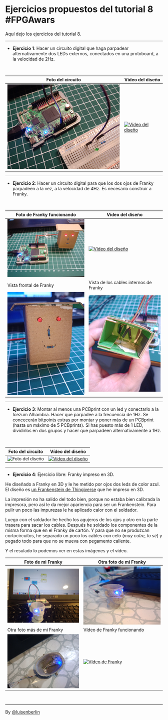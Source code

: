 # Ejercicios propuestos del tutorial 8 #FPGAwars

Aquí dejo los ejercicios del tutorial 8.

---

* **Ejercicio 1**: Hacer un circuito digital que haga parpadear alternativamente dos LEDs externos, conectados en una protoboard, a la velocidad de 2Hz.
<br/>

| Foto del circuito | Vídeo del diseño |
|--|--|
|<img src="./Ejercicio-8-1.jpg" alt="Circuito" width="400"/> | [![Vídeo del diseño](https://img.youtube.com/vi/DuqpXJgmOEs/0.jpg)](https://www.youtube.com/watch?v=embed/DuqpXJgmOEs) |

---

* **Ejercicio 2**: Hacer un circuito digital para que los dos ojos de Franky parpadeen a la vez, a la velocidad de 4Hz. Es necesario construir a Franky.
<br/>

| Foto de Franky funcionando | Vídeo del diseño |
|--|--|
|<img src="./Ejercicio-8-2.jpg" alt="Franky" width="400"/> | [![Vídeo del diseño](https://img.youtube.com/vi/JoNqtq3keYs/0.jpg)](https://www.youtube.com/watch?v=embed/JoNqtq3keYs) |
| Vista frontal de Franky | Vista de los cables internos de Franky |
| <img src="./Ejercicio-8-2_franky.jpg" alt="Franky" width="400"/> | <img src="./Ejercicio-8-2_franky2.jpg" alt="Franky" width="400"/> |

---

* **Ejercicio 3**: Montar al menos una PCBprint con un led y conectarlo a la Icezum Alhambra. Hacer que parpadee a la frecuencia de 1Hz. Se concecerán bitpoints extras por montar y poner más de un PCBprint (hasta un máximo de 5 PCBprints). Si has puesto más de 1 LED, dividirlos en dos grupos y hacer que parpadeen alternativamente a 1Hz.
<br/>

| Foto del circuito | Vídeo del diseño |
|--|--|
|<img src="./Ejercicio-8-3.jpg" alt="Foto del diseño" width="400"/> | [![Vídeo del diseño](https://img.youtube.com/vi/LifcqgbUnb0/0.jpg)](https://www.youtube.com/watch?v=embed/LifcqgbUnb0) |

---

* **Ejercicio 4**: Ejercicio libre: Franky impreso en 3D.

He diseñado a Franky en 3D y le he metido por ojos dos leds de color azul. El diseño es [un Frankenstein de Thingiverse](https://www.thingiverse.com/thing:1631820) que he impreso en 3D.

La impresión no ha salido del todo bien, porque no estaba bien calibrada la impresora, pero así le da mejor apariencia para ser un Frankenstein. Para pulir un poco las impurezas le he aplicado calor con el soldador.

Luego con el soldador he hecho los agujeros de los ojos y otro en la parte trasera para sacar los cables. Después he soldado los componentes de la misma forma que en el Franky de cartón. Y para que no se produzcan cortocircuitos, he separado un poco los cables con celo (*muy cutre, lo sé*) y pegado todo para que no se mueva con pegamento caliente.

Y el resulado lo podemos ver en estas imágenes y el vídeo.
<br/>

| Foto de mi Franky | Otra foto de mi Franky |
|--|--|
|<img src="./Ejercicio-8-4_franky3d1.jpg" alt="Foto" width="400"/> |<img src="./Ejercicio-8-4_franky3d2.jpg" alt="Foto" width="400"/> |
| Otra foto más de mi Franky | Vídeo de Franky funcionando |
|<img src="./Ejercicio-8-4_franky3d3.jpg" alt="Foto" width="400"/> | [![Vídeo de Franky](https://img.youtube.com/vi/glhGuTh7wxQ/0.jpg)](https://www.youtube.com/watch?v=embed/glhGuTh7wxQ) |

<br/>

---

By [@luisenberlin](http://twitter.com/luisenberlin)

